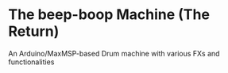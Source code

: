 # The beep-boop Machine (The Return)
An Arduino/MaxMSP-based Drum machine with various FXs and functionalities
